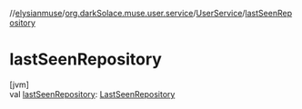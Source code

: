 //[elysianmuse](../../../index.md)/[org.darkSolace.muse.user.service](../index.md)/[UserService](index.md)/[lastSeenRepository](last-seen-repository.md)

# lastSeenRepository

[jvm]\
val [lastSeenRepository](last-seen-repository.md): [LastSeenRepository](../../org.darkSolace.muse.statistics.repository/-last-seen-repository/index.md)
